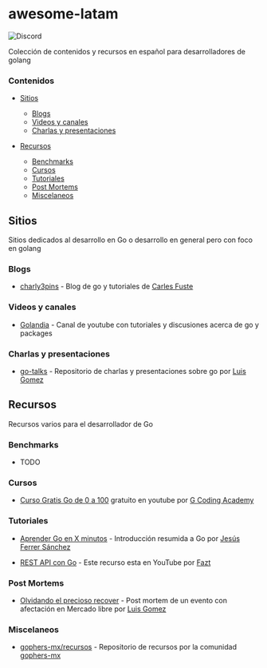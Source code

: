 # awesome-latam
![Discord](https://img.shields.io/discord/764989185077542942)

Colección de contenidos y recursos en español para desarrolladores de golang

### Contenidos

- [Sitios](#sitios)
    - [Blogs](#blogs)
    - [Videos y canales](#blogs)
    - [Charlas y presentaciones](#charlas-y-presentaciones)

- [Recursos](#recursos)
    - [Benchmarks](#benchmarks)
    - [Cursos](#cursos)
    - [Tutoriales](#tutoriales)
    - [Post Mortems](#post-mortems)
    - [Miscelaneos](#miscelaneos)

## Sitios

Sitios dedicados al desarrollo en Go o desarrollo en general pero con foco en golang

### Blogs
  * [charly3pins](https://charly3pins.dev/es/) - Blog de go y tutoriales de [Carles Fuste](https://github.com/charly3pins)

### Videos y canales
  * [Golandia](https://www.youtube.com/channel/UCFGMvBfgMA5gJlqk0bRVxpQ) - Canal de youtube con tutoriales y discusiones acerca de go y packages

### Charlas y presentaciones
  * [go-talks](https://github.com/lggomez/go-talks) - Repositorio de charlas y presentaciones sobre go por [Luis Gomez](https://github.com/lggomez)

## Recursos

Recursos varios para el desarrollador de Go

### Benchmarks
  * TODO

### Cursos
  * [Curso Gratis Go de 0 a 100](https://www.youtube.com/playlist?list=PLl_hIu4u7P64MEJpR3eVwQ1l_FtJq4a5g)  gratuito en youtube por [G Coding Academy](https://www.youtube.com/c/GCodingAcademy)

### Tutoriales
  * [Aprender Go en X minutos](https://awebytes.wordpress.com/2021/03/11/aprender-go-en-x-minutos/) - Introducción resumida a Go por [Jesús Ferrer Sánchez](https://github.com/zeroidentidad)

  * [REST API con Go](https://www.youtube.com/watch?v=pQAV8A9KLwk) - Este recurso esta en YouTube por [Fazt](https://www.youtube.com/channel/UCMn28O1sQGochG94HdlthbA)

### Post Mortems
  * [Olvidando el precioso recover](https://luisgg.me/Software_Development/2_-_langs/2_-_golang/2_-_When_gophers_attack/Forgetting_that_precious_recover/ES/Olvidando_el_precioso_recover.html) - Post mortem de un evento con afectación en Mercado libre por [Luis Gomez](https://github.com/lggomez)

### Miscelaneos
  * [gophers-mx/recursos](https://github.com/gophers-mx/recursos) - Repositorio de recursos por la comunidad [gophers-mx](https://github.com/gophers-mx)
